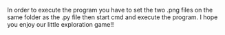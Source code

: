 In order to execute the program you have to set the two .png files on the same folder as the .py file then start cmd and execute the program. I hope you enjoy our little exploration game!!

